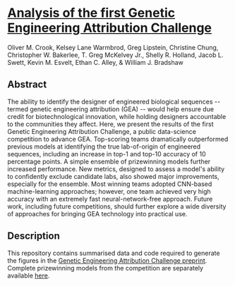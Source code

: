 # [Analysis of the first Genetic Engineering Attribution Challenge](https://arxiv.org/abs/2110.11242)

Oliver M. Crook, Kelsey Lane Warmbrod, Greg Lipstein, Christine Chung, Christopher W. Bakerlee, T. Greg McKelvey Jr., Shelly R. Holland, Jacob L. Swett, Kevin M. Esvelt, Ethan C. Alley, & William J. Bradshaw

## Abstract

The ability to identify the designer of engineered biological sequences -- termed genetic engineering attribution (GEA) -- would help ensure due credit for biotechnological innovation, while holding designers accountable to the communities they affect. Here, we present the results of the first Genetic Engineering Attribution Challenge, a public data-science competition to advance GEA. Top-scoring teams dramatically outperformed previous models at identifying the true lab-of-origin of engineered sequences, including an increase in top-1 and top-10 accuracy of 10 percentage points. A simple ensemble of prizewinning models further increased performance. New metrics, designed to assess a model's ability to confidently exclude candidate labs, also showed major improvements, especially for the ensemble. Most winning teams adopted CNN-based machine-learning approaches; however, one team achieved very high accuracy with an extremely fast neural-network-free approach. Future work, including future competitions, should further explore a wide diversity of approaches for bringing GEA technology into practical use.

## Description

This repository contains summarised data and code required to generate the figures in the [Genetic Engineering Attribution Challenge preprint](https://arxiv.org/abs/2110.11242). Complete prizewinning models from the competition are separately available [here](https://zenodo.org/record/5358090#.YXR2GJsXbb0).
